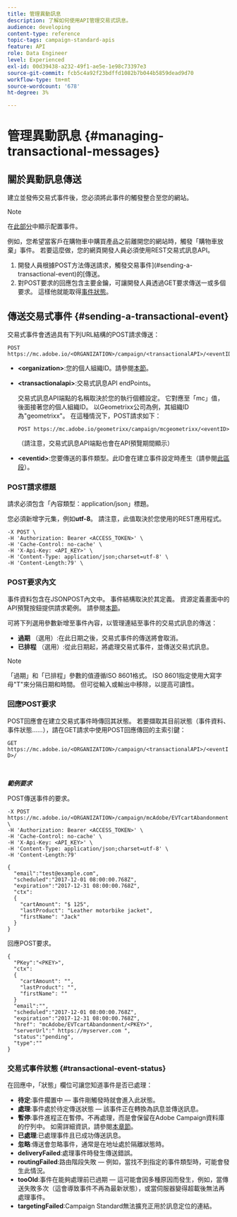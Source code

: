 ```yaml
---
title: 管理異動訊息
description: 了解如何使用API管理交易式訊息。
audience: developing
content-type: reference
topic-tags: campaign-standard-apis
feature: API
role: Data Engineer
level: Experienced
exl-id: 00d39438-a232-49f1-ae5e-1e98c73397e3
source-git-commit: fcb5c4a92f23bdffd1082b7b044b5859dead9d70
workflow-type: tm+mt
source-wordcount: '678'
ht-degree: 3%

---
```


# 管理異動訊息 {#managing-transactional-messages}

## 關於異動訊息傳送

建立並發佈交易式事件後，您必須將此事件的觸發整合至您的網站。

>[!NOTE]
>
>在[此部分](../../channels/using/configuring-transactional-event.md)中顯示配置事件。

例如，您希望當客戶在購物車中購買產品之前離開您的網站時，觸發「購物車放棄」事件。 若要這麼做，您的網頁開發人員必須使用REST交易式訊息API。

1. 開發人員根據POST方法傳送請求，觸發交易事件](#sending-a-transactional-event)的[傳送。
1. 對POST要求的回應包含主要金鑰，可讓開發人員透過GET要求傳送一或多個要求。 這樣他就能取得[事件狀態](#transactional-event-status)。

## 傳送交易式事件 {#sending-a-transactional-event}

交易式事件會透過具有下列URL結構的POST請求傳送：

```
POST https://mc.adobe.io/<ORGANIZATION>/campaign/<transactionalAPI>/<eventID>
```

* **&lt;organization>**:您的個人組織ID。請參閱[本節](../../api/using/must-read.md)。

* **&lt;transactionalapi>**:交易式訊息API endPoints。

   交易式訊息API端點的名稱取決於您的執行個體設定。 它對應至「mc」值，後面接著您的個人組織ID。 以Geometrixx公司為例，其組織ID為&quot;geometrixx&quot;。 在這種情況下，POST請求如下：

   `POST https://mc.adobe.io/geometrixx/campaign/mcgeometrixx/<eventID>`

   （請注意，交易式訊息API端點也會在API預覽期間顯示）

* **&lt;eventid>**:您要傳送的事件類型。此ID會在建立事件設定時產生（請參閱[此區段](../../channels/using/configuring-transactional-event.md#creating-an-event)）。

### POST請求標題

請求必須包含「內容類型：application/json」標題。

您必須新增字元集，例如&#x200B;**utf-8**。 請注意，此值取決於您使用的REST應用程式。

```
-X POST \
-H 'Authorization: Bearer <ACCESS_TOKEN>' \
-H 'Cache-Control: no-cache' \
-H 'X-Api-Key: <API_KEY>' \
-H 'Content-Type: application/json;charset=utf-8' \
-H 'Content-Length:79' \
```

### POST要求內文

事件資料包含在JSONPOST內文中。 事件結構取決於其定義。 資源定義畫面中的API預覽按鈕提供請求範例。 請參閱[本節](../../channels/using/publishing-transactional-event.md#previewing-and-publishing-the-event)。

可將下列選用參數新增至事件內容，以管理連結至事件的交易式訊息的傳送：

* **過期** （選用）:在此日期之後，交易式事件的傳送將會取消。
* **已排程** （選用）:從此日期起，將處理交易式事件，並傳送交易式訊息。

>[!NOTE]
>
>「過期」和「已排程」參數的值遵循ISO 8601格式。 ISO 8601指定使用大寫字母&quot;T&quot;來分隔日期和時間。 但可從輸入或輸出中移除，以提高可讀性。

### 回應POST要求

POST回應會在建立交易式事件時傳回其狀態。 若要擷取其目前狀態（事件資料、事件狀態……），請在GET請求中使用POST回應傳回的主索引鍵：

`GET https://mc.adobe.io/<ORGANIZATION>/campaign/<transactionalAPI>/<eventID>/`

<br/>

***範例要求***

POST傳送事件的要求。

```
-X POST https://mc.adobe.io/<ORGANIZATION>/campaign/mcAdobe/EVTcartAbandonment \
-H 'Authorization: Bearer <ACCESS_TOKEN>' \
-H 'Cache-Control: no-cache' \
-H 'X-Api-Key: <API_KEY>' \
-H 'Content-Type: application/json;charset=utf-8' \
-H 'Content-Length:79'

{
  "email":"test@example.com",
  "scheduled":"2017-12-01 08:00:00.768Z",
  "expiration":"2017-12-31 08:00:00.768Z",
  "ctx":
  {
    "cartAmount": "$ 125",
    "lastProduct": "Leather motorbike jacket",
    "firstName": "Jack"
  }
}
```

回應POST要求。

```
{
  "PKey":"<PKEY>",
  "ctx":
  {
    "cartAmount": "",
    "lastProduct": "",
    "firstName": ""
  }
  "email":"",
  "scheduled":"2017-12-01 08:00:00.768Z",
  "expiration":"2017-12-31 08:00:00.768Z",
  "href": "mcAdobe/EVTcartAbandonment/<PKEY>",
  "serverUrl":" https://myserver.com ",
  "status":"pending",
  "type":""
}
```

### 交易式事件狀態 {#transactional-event-status}

在回應中，「狀態」欄位可讓您知道事件是否已處理：

* **待定**:事件擱置中 — 事件剛觸發時就會進入此狀態。
* **處理**:事件處於待定傳送狀態 — 該事件正在轉換為訊息並傳送訊息。
* **暫停**:事件進程正在暫停。不再處理，而是會保留在Adobe Campaign資料庫的佇列中。 如需詳細資訊，請參閱[本章節](../../channels/using/publishing-transactional-message.md#suspending-a-transactional-message-publication)。
* **已處理**:已處理事件且已成功傳送訊息。
* **忽略**:傳送會忽略事件，通常是在地址處於隔離狀態時。
* **deliveryFailed**:處理事件時發生傳送錯誤。
* **routingFailed**:路由階段失敗 — 例如，當找不到指定的事件類型時，可能會發生此情況。
* **tooOld**:事件在能夠處理前已過期 — 這可能會因多種原因而發生，例如，當傳送失敗多次（這會導致事件不再為最新狀態），或當伺服器變得超載後無法再處理事件。
* **targetingFailed**:Campaign Standard無法擴充正用於訊息定位的連結。
